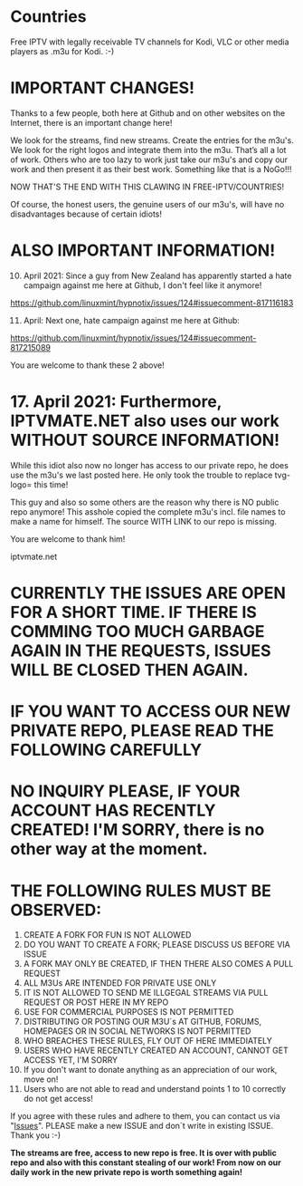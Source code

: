 # Countries
Free IPTV with legally receivable TV channels for Kodi, VLC or other media players as .m3u for Kodi. :-)

# IMPORTANT CHANGES!

Thanks to a few people, both here at Github and on other websites on the Internet, there is an important change here!

We look for the streams, find new streams. Create the entries for the m3u's. We look for the right logos and integrate them into the m3u. That’s all a lot of work. Others who are too lazy to work just take our m3u's and copy our work and then present it as their best work. Something like that is a NoGo!!!

NOW THAT'S THE END WITH THIS CLAWING IN FREE-IPTV/COUNTRIES!

Of course, the honest users, the genuine users of our m3u's, will have no disadvantages because of certain idiots!

# ALSO IMPORTANT INFORMATION!

10. April 2021: Since a guy from New Zealand has apparently started a hate campaign against me here at Github, I don't feel like it anymore!

https://github.com/linuxmint/hypnotix/issues/124#issuecomment-817116183

11. April: Next one,  hate campaign against me here at Github:

https://github.com/linuxmint/hypnotix/issues/124#issuecomment-817215089

You are welcome to thank these 2 above!

# 17. April 2021: Furthermore, IPTVMATE.NET also uses our work WITHOUT SOURCE INFORMATION! 

While this idiot also now no longer has access to our private repo, he does use the m3u's we last posted here. He only took the trouble to replace tvg-logo= this time!  

This guy and also so some others are the reason why there is NO public repo anymore! This asshole copied the complete m3u's incl. file names to make a name for himself. The source WITH LINK to our repo is missing.

You are welcome to thank him!

iptvmate.net

# CURRENTLY THE ISSUES ARE OPEN FOR A SHORT TIME. IF THERE IS COMMING TOO MUCH GARBAGE AGAIN IN THE REQUESTS, ISSUES WILL BE CLOSED THEN AGAIN. 

# IF YOU WANT TO ACCESS OUR NEW PRIVATE REPO, PLEASE READ THE FOLLOWING CAREFULLY

# NO INQUIRY PLEASE, IF YOUR ACCOUNT HAS RECENTLY CREATED! I'M SORRY, there is no other way at the moment.

# THE FOLLOWING RULES MUST BE OBSERVED:

1. CREATE A FORK FOR FUN IS NOT ALLOWED
2. DO YOU WANT TO CREATE A FORK; PLEASE DISCUSS US BEFORE VIA ISSUE
3. A FORK MAY ONLY BE CREATED, IF THEN THERE ALSO COMES A PULL REQUEST
4. ALL M3Us ARE INTENDED FOR PRIVATE USE ONLY
5. IT IS NOT ALLOWED TO SEND ME ILLGEGAL STREAMS VIA PULL REQUEST OR POST HERE IN MY REPO
6. USE FOR COMMERCIAL PURPOSES IS NOT PERMITTED
7. DISTRIBUTING OR POSTING OUR M3U´s AT GITHUB, FORUMS, HOMEPAGES OR IN SOCIAL NETWORKS IS NOT PERMITTED
8. WHO BREACHES THESE RULES, FLY OUT OF HERE IMMEDIATELY
9. USERS WHO HAVE RECENTLY CREATED AN ACCOUNT, CANNOT GET ACCESS YET, I'M SORRY
10. If you don't want to donate anything as an appreciation of our work, move on!
11. Users who are not able to read and understand points 1 to 10 correctly do not get access!

If you agree with these rules and adhere to them, you can contact us via "[Issues](https://github.com/Free-IPTV/Countries/issues)". PLEASE make a new ISSUE and don´t write in existing ISSUE. Thank you :-)

**The streams are free, access to new repo is free. It is over with public repo and also with this constant stealing of our work! From now on our daily work in the new private repo is worth something again!**
